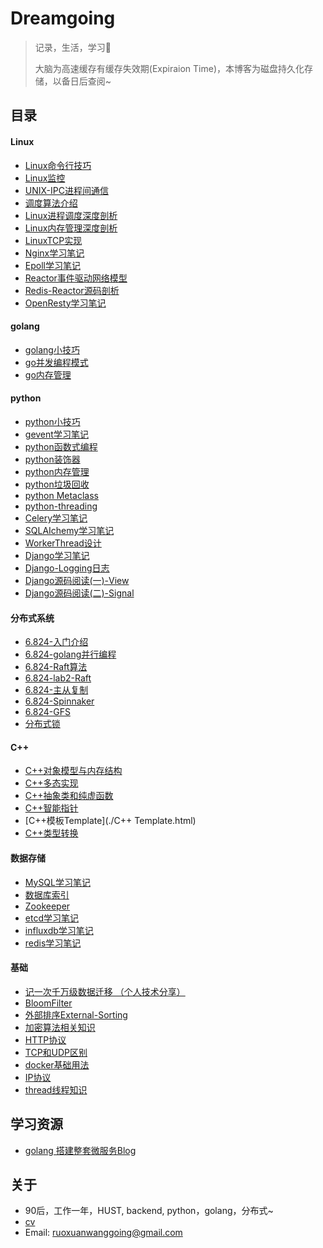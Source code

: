# Dreamgoing

>记录，生活，学习:apple:  
>
>大脑为高速缓存有缓存失效期(Expiraion Time)，本博客为磁盘持久化存储，以备日后查阅~

## 目录

#### Linux

+ [Linux命令行技巧](./Linux命令行技巧.html)
+ [Linux监控](./Linux监控.html)
+ [UNIX-IPC进程间通信](./UNIX-IPC进程间通信.html)
+ [调度算法介绍](./调度算法介绍.html)
+ [Linux进程调度深度剖析](./linux进程调度.html)
+ [Linux内存管理深度剖析](./linux内存管理.html)
+ [LinuxTCP实现](./linuxTCP实现.html)
+ [Nginx学习笔记](./Nginx学习笔记.html)
+ [Epoll学习笔记](./epoll.html)
+ [Reactor事件驱动网络模型](./reactor.html)
+ [Redis-Reactor源码剖析](./redis-reactor源码剖析.html)
+ [OpenResty学习笔记](./Openresty学习笔记.html)

#### golang

+ [golang小技巧](./golang小技巧.html)
+ [go并发编程模式](./go并发编程模式.html)
+ [go内存管理](./go内存管理.html)

#### python

+ [python小技巧](./python小技巧.html)
+ [gevent学习笔记](./gevent学习笔记.html)
+ [python函数式编程](./python函数式编程.html)
+ [python装饰器](./Python装饰器.html)
+ [python内存管理](./Python内存管理.html)
+ [python垃圾回收](./Python垃圾回收.html)
+ [python Metaclass](./Python-metaclass.html)
+ [python-threading](./Python-threading.html)
+ [Celery学习笔记](./Celery学习笔记.html)
+ [SQLAIchemy学习笔记](./SQLAIchemy学习笔记.html)
+ [WorkerThread设计](./WorkerThread设计.html)
+ [Django学习笔记](./Django学习笔记.html)
+ [Django-Logging日志](./Django-Logging日志.html)
+ [Django源码阅读(一)-View](./Django源码阅读(一)-View.html)
+ [Django源码阅读(二)-Signal](./Django源码阅读(二)-Signal.html)


#### 分布式系统

+ [6.824-入门介绍](./分布式系统6.824-入门介绍.html)
+ [6.824-golang并行编程](./6.824-golang并行编程.html)
+ [6.824-Raft算法](./分布式系统6.824-Raft.html)
+ [6.824-lab2-Raft](./分布式系统6.824-lab2-Raft.html)
+ [6.824-主从复制](./分布式系统6.824-主从复制.html)
+ [6.824-Spinnaker](./分布式系统6.824-Spinnaker.html)
+ [6.824-GFS](./分布式系统6.824-GFS.html)
+ [分布式锁](./分布式锁.html)


#### C++

+ [C++对象模型与内存结构](c++对象模型与内存结构.html)
+ [C++多态实现](./C++多态实现.html)
+ [C++抽象类和纯虚函数](C++抽象类和纯虚函数.html)
+ [C++智能指针](./C++智能指针.html)
+ [C++模板Template](./C++ Template.html)
+ [C++类型转换](./c++类型转换.html)

#### 数据存储
+ [MySQL学习笔记](./mysql学习笔记.html)
+ [数据库索引](./数据库索引.html)
+ [Zookeeper](./Zookeeper.html)
+ [etcd学习笔记](./etcd学习笔记.html)
+ [influxdb学习笔记](./influxdb学习笔记.html)
+ [redis学习笔记](./redis学习笔记.html)

#### 基础

+ [记一次千万级数据迁移 （个人技术分享）](./记一次千万级数据迁移.html)
+ [BloomFilter](./BloomFilter.html)
+ [外部排序External-Sorting](./外部排序External-Sorting.html)
+ [加密算法相关知识](./加密算法相关知识.html)
+ [HTTP协议](./HTTP协议.html)
+ [TCP和UDP区别](./TCP和UDP区别.html)
+ [docker基础用法](./docker基础用法.html)
+ [IP协议](./IP协议.html)
+ [thread线程知识](./thread线程.html)

## 学习资源

+ [golang 搭建整套微服务Blog](http://callistaenterprise.se/blogg/teknik/2017/02/17/go-blog-series-part1/)

## 关于

+ 90后，工作一年，HUST,  backend,  python，golang，分布式~ 
+ [cv](./resume.pdf)
+ Email: ruoxuanwanggoing@gmail.com



